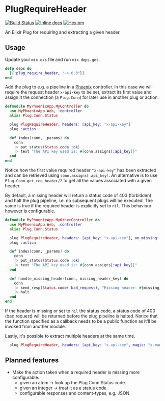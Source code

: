 # PlugRequireHeader

[![Build Status](https://travis-ci.org/DevL/plug_require_header.svg?branch=master)](https://travis-ci.org/DevL/plug_require_header)
[![Inline docs](http://inch-ci.org/github/DevL/plug_require_header.svg?branch=master)](http://inch-ci.org/github/DevL/plug_require_header)
[![Hex.pm](https://img.shields.io/hexpm/v/plug_require_header.svg)](https://hex.pm/packages/plug_require_header)

An Elixir Plug for requiring and extracting a given header.

## Usage

Update your `mix.exs` file and run `mix deps.get`.
```elixir
defp deps do
  [{:plug_require_header, "~> 0.3"}]
end
```

Add the plug to e.g. a pipeline in a [Phoenix](http://www.phoenixframework.org/) controller. In this case we will require the request header `x-api-key` to be set, extract its first value and assign it the connection (a `Plug.Conn`) for later use in another plug or action.
```elixir
defmodule MyPhoenixApp.MyController do
  use MyPhoenixApp.Web, :controller
  alias Plug.Conn.Status

  plug PlugRequireHeader, headers: [api_key: "x-api-key"]
  plug :action

  def index(conn, _params) do
    conn
    |> put_status(Status.code :ok)
    |> text "The API key used is: #{conn.assigns[:api_key]}"
  end
end
```
Notice how the first value required header `"x-api-key"` has been extracted and can be retrieved using `conn.assigns[:api_key]`. An alternative is to use `Plug.Conn.get_req_header/2` to get all the values associated with a given header.

By default, a missing header will return a status code of 403 (forbidden) and halt the plug pipeline, i.e. no subsequent plugs will be executed. The same is true if the required header is explicitly set to `nil`. This behaviour however is configurable.
```elixir
defmodule MyPhoenixApp.MyOtherController do
  use MyPhoenixApp.Web, :controller
  alias Plug.Conn.Status

  plug PlugRequireHeader, headers: [api_key: "x-api-key"], on_missing: {__MODULE__, :handle_missing_header}
  plug :action

  def index(conn, _params) do
    conn
    |> put_status(Status.code :ok)
    |> text "The API key used is: #{conn.assigns[:api_key]}"
  end

  def handle_missing_header(conn, missing_header_key) do
    conn
    |> send_resp(Status.code(:bad_request), "Missing header: #{missing_header_key}")
    |> halt
  end
end
```
If the header is missing or set to `nil` the status code, a status code of 400 (bad request) will be returned before the plug pipeline is halted. Notice that the function specified as a callback needs to be a public function as it'll be invoked from another module.

Lastly, it's possible to extract multiple headers at the same time.

```elixir
  plug PlugRequireHeader, headers: [api_key: "x-api-key", magic: "x-magic"]
```

## Planned features

* Make the action taken when a required header is missing more configurable.
  * given an atom -> look up the Plug.Conn.Status code.
  * given an integer -> treat it as a status code.
  * configurable responses and content-types, e.g. JSON.
